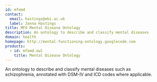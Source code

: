 ```yaml
---
id: mfomd
contact: 
  email: hastings@ebi.ac.uk
  label: Janna Hastings
title: MFO Mental Disease Ontology
description: An ontology to describe and classify mental diseases
domain: health
homepage: http://mental-functioning-ontology.googlecode.com
products: 
  - id: mfomd.owl
    title: Mental Disease Ontology
---
```


An ontology to describe and classify mental diseases such as schizophrenia, annotated with DSM-IV and ICD codes where applicable.
